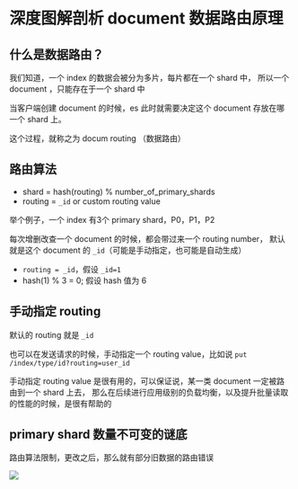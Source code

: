 # 深度图解剖析 document 数据路由原理

## 什么是数据路由？

我们知道，一个 index 的数据会被分为多片，每片都在一个 shard 中，
所以一个 document ，只能存在于一个 shard 中

当客户端创建 document 的时候，es 此时就需要决定这个 document 存放在哪一个 shard 上。

这个过程，就称之为 docum routing （数据路由）

## 路由算法

- shard = hash(routing) % number_of_primary_shards
- routing = `_id` or custom routing value

举个例子，一个 index 有3个 primary shard，P0，P1，P2

每次增删改查一个 document 的时候，都会带过来一个 routing number，
默认就是这个 document 的 `_id`（可能是手动指定，也可能是自动生成）

- `routing = _id`，假设 `_id=1`
- hash(1) % 3 = 0; 假设 hash 值为 6

## 手动指定 routing

默认的 routing 就是 `_id`

也可以在发送请求的时候，手动指定一个 routing value，比如说 `put /index/type/id?routing=user_id`

手动指定 routing value 是很有用的，可以保证说，某一类 document 一定被路由到一个 shard 上去，
那么在后续进行应用级别的负载均衡，以及提升批量读取的性能的时候，是很有帮助的

## primary shard 数量不可变的谜底

路由算法限制，更改之后，那么就有部分旧数据的路由错误

![](https://txxs.github.io/pic/imocc/elasticsearch-core/markdown-img-paste-20190106174604653.png)
